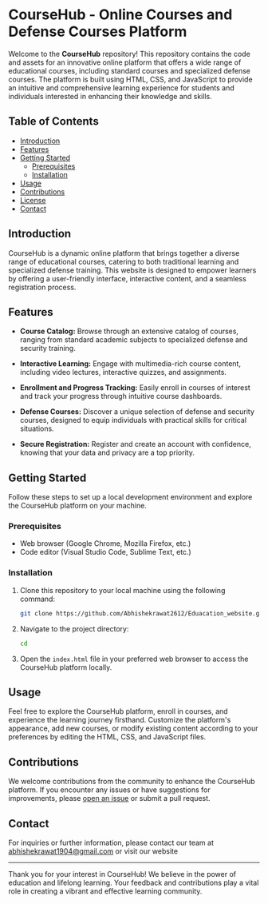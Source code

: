 # CourseHub - Online Courses and Defense Courses Platform

Welcome to the **CourseHub** repository! This repository contains the code and assets for an innovative online platform that offers a wide range of educational courses, including standard courses and specialized defense courses. The platform is built using HTML, CSS, and JavaScript to provide an intuitive and comprehensive learning experience for students and individuals interested in enhancing their knowledge and skills.

## Table of Contents

- [Introduction](#introduction)
- [Features](#features)
- [Getting Started](#getting-started)
  - [Prerequisites](#prerequisites)
  - [Installation](#installation)
- [Usage](#usage)
- [Contributions](#contributions)
- [License](#license)
- [Contact](#contact)

## Introduction

CourseHub is a dynamic online platform that brings together a diverse range of educational courses, catering to both traditional learning and specialized defense training. This website is designed to empower learners by offering a user-friendly interface, interactive content, and a seamless registration process.

## Features

- **Course Catalog:** Browse through an extensive catalog of courses, ranging from standard academic subjects to specialized defense and security training.

- **Interactive Learning:** Engage with multimedia-rich course content, including video lectures, interactive quizzes, and assignments.

- **Enrollment and Progress Tracking:** Easily enroll in courses of interest and track your progress through intuitive course dashboards.

- **Defense Courses:** Discover a unique selection of defense and security courses, designed to equip individuals with practical skills for critical situations.

- **Secure Registration:** Register and create an account with confidence, knowing that your data and privacy are a top priority.

## Getting Started

Follow these steps to set up a local development environment and explore the CourseHub platform on your machine.

### Prerequisites

- Web browser (Google Chrome, Mozilla Firefox, etc.)
- Code editor (Visual Studio Code, Sublime Text, etc.)

### Installation

1. Clone this repository to your local machine using the following command:
   ```bash
   git clone https://github.com/Abhishekrawat2612/Eduacation_website.git
   ```

2. Navigate to the project directory:
   ```bash
   cd 
   ```

3. Open the `index.html` file in your preferred web browser to access the CourseHub platform locally.

## Usage

Feel free to explore the CourseHub platform, enroll in courses, and experience the learning journey firsthand. Customize the platform's appearance, add new courses, or modify existing content according to your preferences by editing the HTML, CSS, and JavaScript files.

## Contributions

We welcome contributions from the community to enhance the CourseHub platform. If you encounter any issues or have suggestions for improvements, please [open an issue](https://github.com/Abhishekrawat2612/Eduacation_website.git) or submit a pull request.

## Contact

For inquiries or further information, please contact our team at abhishekrawat1904@gmail.com or visit our website 

---

Thank you for your interest in CourseHub! We believe in the power of education and lifelong learning. Your feedback and contributions play a vital role in creating a vibrant and effective learning community.